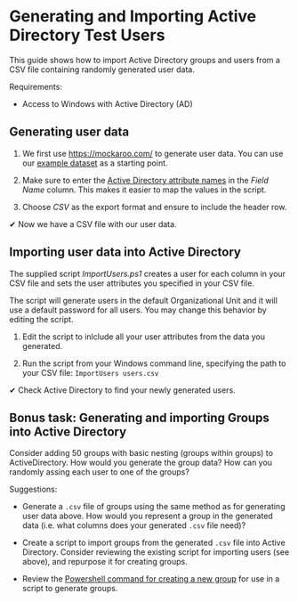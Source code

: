 # Generating and Importing Active Directory Test Users

This guide shows how to import Active Directory groups and users from a CSV file containing randomly generated user data.

Requirements:

- Access to Windows with Active Directory (AD)

## Generating user data

1. We first use https://mockaroo.com/ to generate user data. You can use our [example dataset](https://mockaroo.com/2d94ad00) as a starting point.

2. Make sure to enter the [Active Directory attribute names](https://docs.microsoft.com/en-us/powershell/module/addsadministration/new-aduser?view=win10-ps) in the *Field Name* column. This makes it easier to map the values in the script.

4. Choose *CSV* as the export format and ensure to include the header row.

✔ Now we have a CSV file with our user data.

## Importing user data into Active Directory

The supplied script *ImportUsers.ps1* creates a user for each column in your CSV file and sets the user attributes you specified in your CSV file.

The script will generate users in the default Organizational Unit and it will use a default password for all users. You may change this behavior by editing the script.

1. Edit the script to inlclude all your user attributes from the data you generated.

2. Run the script from your Windows command line, specifying the path to your CSV file: `ImportUsers users.csv`

✔ Check Active Directory to find your newly generated users.

## Bonus task: Generating and importing Groups into Active Directory

Consider adding 50 groups with basic nesting (groups within groups) to ActiveDirectory. How would you generate the group data? How can you randomly assing each user to one of the groups?

Suggestions:

* Generate a `.csv` file of groups using the same method as for generating user data above. How would you represent a group in the generated data (i.e. what columns does your generated `.csv` file need)?

* Create a script to import groups from the generated `.csv` file into Active Directory. Consider reviewing the existing script for importing users (see above), and repurpose it for creating groups.

* Review the [Powershell command for creating a new group](https://docs.microsoft.com/en-us/powershell/module/addsadministration/new-adgroup?view=win10-ps) for use in a script to generate groups.


